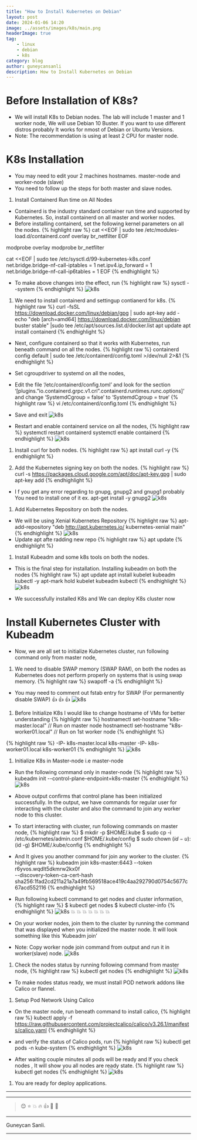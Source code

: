 ```yaml
---
title: "How to Install Kubernetes on Debian"
layout: post
date: 2024-01-06 14:20
image: ../assets/images/k8s/main.png
headerImage: true
tag:
    - linux
    - debian
    - k8s
category: blog
author: guneycansanli
description: How to Install Kubernetes on Debian
---
```


# Before Installation of K8s?

- We will install K8s to Debian nodes. The lab will include 1 master and 1 worker node, We will use Debian 10 Buster. If you want to use different distros probably It works for nmost of Debian or Ubuntu Versions.
- Note: The recommendation is using at least 2 CPU for master node.

# K8s Installation

- You may need to edit your 2 machines hostnames. master-node and worker-node (slave)
- You need to follow up the steps for both master and slave nodes.

1. Install Containerd Run time on All Nodes
- Containerd is the industry standard container run time and supported by Kubernetes. So, install containerd on all master and worker nodes.
- Before installing containerd, set the following kernel parameters on all the nodes.
{% highlight raw %}
cat <<EOF | sudo tee /etc/modules-load.d/containerd.conf 
overlay 
br_netfilter
EOF

modprobe overlay 
modprobe br_netfilter

cat <<EOF | sudo tee /etc/sysctl.d/99-kubernetes-k8s.conf
net.bridge.bridge-nf-call-iptables = 1
net.ipv4.ip_forward = 1 
net.bridge.bridge-nf-call-ip6tables = 1 
EOF
{% endhighlight %}

- To make above changes into the effect, run
{% highlight raw %}
sysctl --system
{% endhighlight %}
![k8s][1]

1. We need  to install containerd and settingup contianerd for k8s.
{% highlight raw %}
curl -fsSL https://download.docker.com/linux/debian/gpg | sudo apt-key add -
echo "deb [arch=amd64] https://download.docker.com/linux/debian buster stable" |sudo tee /etc/apt/sources.list.d/docker.list
apt update
apt install containerd
{% endhighlight %}

- Next, configure containerd so that it works with Kubernetes, run beneath command on all the nodes.
{% highlight raw %}
containerd config default | sudo tee /etc/containerd/config.toml >/dev/null 2>&1
{% endhighlight %}

- Set cgroupdriver to systemd on all the nodes,
- Edit the file ‘/etc/containerd/config.toml’ and look for the section ‘[plugins.”io.containerd.grpc.v1.cri”.containerd.runtimes.runc.options]’ and change ‘SystemdCgroup = false’ to ‘SystemdCgroup = true‘
{% highlight raw %}
vi /etc/containerd/config.toml
{% endhighlight %}
- Save and exit
![k8s][6]

- Restart and enable containerd service on all the nodes,
{% highlight raw %}
systemctl restart containerd
systemctl enable containerd
{% endhighlight %}
![k8s][7]

1. Install curl for both nodes.
{% highlight raw %}
apt install curl -y
{% endhighlight %}

1. Add the Kubernetes signing key on both the nodes.
{% highlight raw %}
curl -s https://packages.cloud.google.com/apt/doc/apt-key.gpg | sudo apt-key add
{% endhighlight %}

- I f you get any error regarding to gnupg, gnupg2 and gnupg1 probably You need to install one of it ex. apt-get install -y gnupg2
![k8s][2]

1. Add Kubernetes Repository on both the nodes.
- We will be using Xenial Kubernetes Repository
{% highlight raw %}
apt-add-repository "deb http://apt.kubernetes.io/ kubernetes-xenial main"
{% endhighlight %}
![k8s][3]
- Update apt afte radding new repo
{% highlight raw %}
apt update
{% endhighlight %}

1. Install Kubeadm and some k8s tools on both the nodes.
- This is the final step for installation. Installing kubeadm on both the nodes 
{% highlight raw %}
apt update
apt install kubelet kubeadm kubectl -y
apt-mark hold kubelet kubeadm kubectl
{% endhighlight %}
![k8s][4]

- We successfully installed K8s and We can deploy K8s cluster now

# Install Kubernetes Cluster with Kubeadm

- Now, we are all set to initialize Kubernetes cluster, run following command only from master node,
1. We need to disable SWAP memory (SWAP RAM), on both the nodes as Kubernetes does not perform properly on systems that is using swap memory.
{% highlight raw %}
swapoff -a
{% endhighlight %}
- You may need to comment out fstab entry for SWAP (For permanently disable SWAP) :+1: :+1: :+1:
![k8s][5]

1. Before Initialize K8s I would like to change hostname of VMs for better understanding
{% highlight raw %}
hostnamectl set-hostname "k8s-master.local"      // Run on master node
hostnamectl set-hostname "k8s-worker01.local"    // Run on 1st worker node
{% endhighlight %}

{% highlight raw %}
-IP-  k8s-master.local     k8s-master
-IP-  k8s-worker01.local   k8s-worker01
{% endhighlight %}
![k8s][9]

1. Initialize K8s in Master-node i.e master-node
- Run the following command only in master-node
{% highlight raw %}
kubeadm init --control-plane-endpoint=k8s-master
{% endhighlight %}
![k8s][10]
- Above output confirms that control plane has been initialized successfully. In the output, we have commands for regular user for interacting with the cluster and also the command to join any worker node to this cluster.

- To start interacting with cluster, run following commands on master node,
{% highlight raw %}
$ mkdir -p $HOME/.kube
$ sudo cp -i /etc/kubernetes/admin.conf $HOME/.kube/config
$ sudo chown $(id -u):$(id -g) $HOME/.kube/config
{% endhighlight %}

- And It gives you another command for join any worker to the cluster.
{% highlight raw %}
kubeadm join k8s-master:6443 --token r6yvos.wqdlt5dkmrw2kx0f \
        --discovery-token-ca-cert-hash sha256:1fad2cd211a21a7a49fb569518ace419c4aa292790d0754c5677c67acd552116 
{% endhighlight %}

- Run following kubectl command to get nodes and cluster information,
{% highlight raw %}
$ kubectl get nodes
$ kubectl cluster-info
{% endhighlight %}
![k8s][11]
:boom: :boom: :boom: :boom: :boom: :boom: :boom: 

- On your worker nodes, join them to the cluster by running the command that was displayed when you initialized the master node. It will look something like this ‘Kubeadm join’

- Note: Copy worker node join command from output and run it in worker(slave) node.
![k8s][12]

1. Check the nodes status by running following command from master node,
{% highlight raw %}
kubectl get nodes
{% endhighlight %}
![k8s][13]

- To make nodes status ready, we must install POD network addons like Calico or flannel.

1. Setup Pod Network Using Calico
- On the master node, run beneath command to install calico,
{% highlight raw %}
kubectl apply -f https://raw.githubusercontent.com/projectcalico/calico/v3.26.1/manifests/calico.yaml
{% endhighlight %}

- and verify the status of Calico pods, run
{% highlight raw %}
kubectl get pods -n kube-system
{% endhighlight %}
![k8s][14]

- After waiting couple minutes all pods will be ready and If you check nodes , It will show you all nodes are ready state.
{% highlight raw %}
kubectl get nodes
{% endhighlight %}
![k8s][15]


1. You are ready for deploy applications.


---
---

> :blush: :star: :boom: :fire: :+1: :eyes: :metal:

---

Guneycan Sanli.

---

[1]: ../assets/images/k8s/k8s1.jpg
[2]: ../assets/images/k8s/k8s2.jpg
[3]: ../assets/images/k8s/k8s3.jpg
[4]: ../assets/images/k8s/k8s4-1.jpg
[5]: ../assets/images/k8s/k8s5.jpg
[6]: ../assets/images/k8s/k8s-1-2.jpg
[7]: ../assets/images/k8s/k8s-1-3.jpg
[8]: ../assets/images/k8s/k8s-1-2.jpg
[9]: ../assets/images/k8s/k8s5-1.jpg
[10]: ../assets/images/k8s/k8s6.jpg
[11]: ../assets/images/k8s/k8s7.jpg
[12]: ../assets/images/k8s/k8s8.jpg
[13]: ../assets/images/k8s/k8s9.jpg
[14]: ../assets/images/k8s/k8s10.jpg
[15]: ../assets/images/k8s/k8s11.jpg
